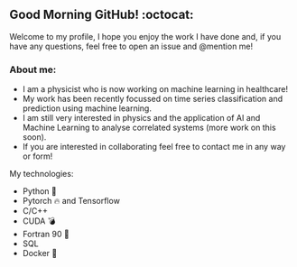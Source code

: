 ## Good Morning GitHub! :octocat:

Welcome to my profile, I hope you enjoy the work I have done and, if you have any questions, feel free to open an issue and @mention me!

### About me:

- I am a physicist who is now working on machine learning in healthcare!
- My work has been recently focussed on time series classification and prediction using machine learning.
- I am still very interested in physics and the application of AI and Machine Learning to analyse correlated systems (more work on this soon).
- If you are interested in collaborating feel free to contact me in any way or form!

My technologies:
- Python :snake:
- Pytorch :fire: and Tensorflow
- C/C++
- CUDA :bomb:
- Fortran 90 :space_invader:
- SQL
- Docker :whale2:
